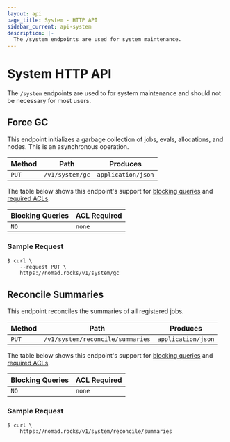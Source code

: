 ```yaml
---
layout: api
page_title: System - HTTP API
sidebar_current: api-system
description: |-
  The /system endpoints are used for system maintenance.
---
```


# System HTTP API

The `/system` endpoints are used to for system maintenance and should not be
necessary for most users.

## Force GC

This endpoint initializes a garbage collection of jobs, evals, allocations, and
nodes. This is an asynchronous operation.

| Method | Path                       | Produces                   |
| ------ | ---------------------------| -------------------------- |
| `PUT`  | `/v1/system/gc`            | `application/json`         |

The table below shows this endpoint's support for
[blocking queries](/api/index.html#blocking-queries) and
[required ACLs](/api/index.html#acls).

| Blocking Queries | ACL Required |
| ---------------- | ------------ |
| `NO`             | `none`       |

### Sample Request

```text
$ curl \
    --request PUT \
    https://nomad.rocks/v1/system/gc
```

## Reconcile Summaries

This endpoint reconciles the summaries of all registered jobs.

| Method | Path                              | Produces                   |
| ------ | --------------------------------- | -------------------------- |
| `PUT`  | `/v1/system/reconcile/summaries`  | `application/json`         |

The table below shows this endpoint's support for
[blocking queries](/api/index.html#blocking-queries) and
[required ACLs](/api/index.html#acls).

| Blocking Queries | ACL Required |
| ---------------- | ------------ |
| `NO`             | `none`       |
### Sample Request

```text
$ curl \
    https://nomad.rocks/v1/system/reconcile/summaries
```
